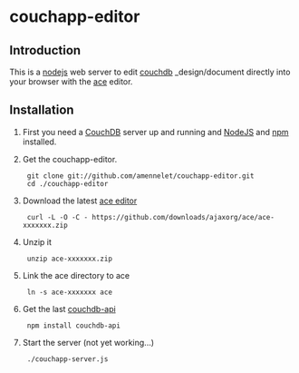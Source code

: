 # couchapp-editor

## Introduction
This is a [nodejs](http://nodejs.org) web server to edit [couchdb](http://couchdb.apache.org/) _design/document directly into your browser with the [ace](https://github.com/ajaxorg/ace) editor.

## Installation
1. First you need a [CouchDB](http://couchdb.apache.org/) server up and running and [NodeJS](http://nodejs.org) and [npm](http://search.npmjs.org/#/_install) installed.

2. Get the couchapp-editor.

        git clone git://github.com/amennelet/couchapp-editor.git
        cd ./couchapp-editor

3. Download the latest [ace editor](https://github.com/ajaxorg/ace)

        curl -L -O -C - https://github.com/downloads/ajaxorg/ace/ace-xxxxxxx.zip

4. Unzip it

        unzip ace-xxxxxxx.zip

5. Link the ace directory to ace

        ln -s ace-xxxxxxx ace

6. Get the last [couchdb-api](https://github.com/dominicbarnes/node-couchdb-api)

        npm install couchdb-api

7. Start the server (not yet working...)

        ./couchapp-server.js
